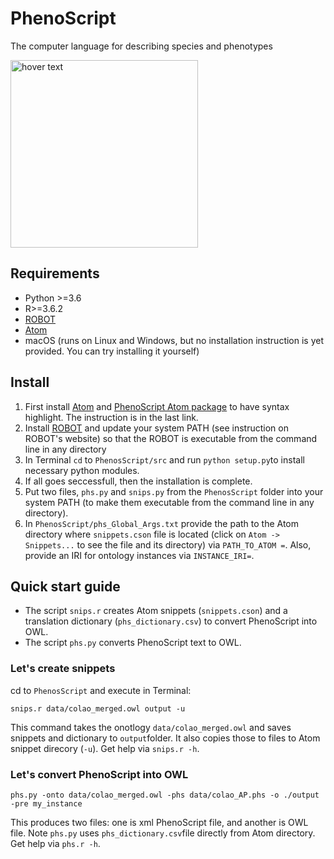 # PhenoScript
 The computer language for describing species and phenotypes 


 <p align="left">
  <img src="https://github.com/sergeitarasov/PhenoScript/blob/main/Phenoscript_logo.png" width="300" title="hover text">
</p>  

## Requirements

* Python >=3.6
* R>=3.6.2
* [ROBOT](http://robot.obolibrary.org)
* [Atom](https://atom.io)
* macOS (runs on Linux and Windows, but no installation instruction is yet provided. You can try installing it yourself)

## Install
1. First install [Atom](https://atom.io) and [PhenoScript Atom package](https://github.com/sergeitarasov/phs-syntax) to have syntax highlight. The instruction is in the last link.
1. Install [ROBOT](http://robot.obolibrary.org) and update your system PATH (see instruction on ROBOT's website) so that the ROBOT is executable from the command line in any directory
2. In Terminal `cd`  to  `PhenosScript/src` and run `python setup.py`to install necessary python modules.
3. If all goes seccessfull, then the installation is complete.
4. Put two files, `phs.py` and `snips.py` from the `PhenosScript` folder into your system PATH (to make them executable from the command line in any directory).
5. In `PhenosScript/phs_Global_Args.txt` provide the path to the Atom directory where `snippets.cson` file is located (click on `Atom -> Snippets...` to see the file and its directory) via `PATH_TO_ATOM =`. Also, provide an IRI for ontology instances via `INSTANCE_IRI=`.

## Quick start guide

* The script `snips.r` creates Atom snippets (`snippets.cson`) and a translation dictionary (`phs_dictionary.csv`) to convert PhenoScript into OWL.
* The script `phs.py` converts PhenoScript text to OWL.

### Let's create snippets

cd to `PhenosScript` and execute in Terminal:
```{r}
snips.r data/colao_merged.owl output -u
```
This command takes the onotlogy `data/colao_merged.owl` and saves snippets and dictionary to `output`folder. It also copies those to files to Atom snippet direcory (`-u`). Get help via `snips.r -h`.

### Let's convert PhenoScript into OWL

```{r}
phs.py -onto data/colao_merged.owl -phs data/colao_AP.phs -o ./output -pre my_instance
```
This produces two files: one is xml PhenoScript file, and another is OWL file. Note `phs.py` uses `phs_dictionary.csv`file directly from Atom directory. Get help via `phs.r -h`.
